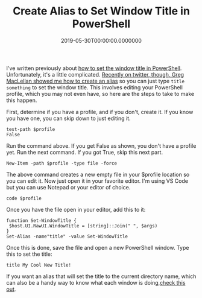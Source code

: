 ﻿---
title: Create Alias to Set Window Title in PowerShell
date: "2019-05-30T00:00:00.0000000"
featuredImage: /img/create-alias-to-set-window-title-in-powershell-760x360.png
---

I've written previously about [how to set the window title in PowerShell](https://ardalis.com/set-cmd-or-powershell-window-title). Unfortunately, it's a little complicated. [Recently on twitter, though, Greg MacLellan showed me how to create an alias](https://twitter.com/groogs/status/1129094739800801280) so you can just type `title something` to set the window title. This involves editing your PowerShell profile, which you may not even have, so here are the steps to take to make this happen.

First, determine if you have a profile, and if you don't, create it. If you know you have one, you can skip down to just editing it.

```
test-path $profile
False
```

Run the command above. If you get False as shown, you don't have a profile yet. Run the next command. If you got True, skip this next part.

```
New-Item -path $profile -type file -force
```

The above command creates a new empty file in your $profile location so you can edit it. Now just open it in your favorite editor. I'm using VS Code but you can use Notepad or your editor of choice.

```
code $profile
```

Once you have the file open in your editor, add this to it:

```
function Set-WindowTitle {
 $host.UI.RawUI.WindowTitle = [string]::Join(" ", $args)
}
Set-Alias -name"title" -value Set-WindowTitle
```

Once this is done, save the file and open a new PowerShell window. Type this to set the title:

```
title My Cool New Title!
```

If you want an alias that will set the title to the current directory name, which can also be a handy way to know what each window is doing,[check this out](https://gist.github.com/gregmac/81a6c853d3992cdf95fca47bb1bb0b63).

